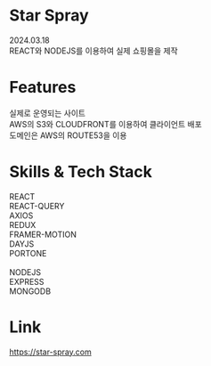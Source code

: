 # Star Spray
2024.03.18<br>
REACT와 NODEJS를 이용하여 실제 쇼핑몰을 제작<br>
# Features
실제로 운영되는 사이트<br>
AWS의 S3와 CLOUDFRONT를 이용하여 클라이언트 배포<br>
도메인은 AWS의 ROUTE53을 이용<br>
# Skills & Tech Stack
REACT<br>
REACT-QUERY<br>
AXIOS<br>
REDUX<br>
FRAMER-MOTION<br>
DAYJS<br>
PORTONE<br>
<br>
NODEJS<br>
EXPRESS<br>
MONGODB<br>
# Link
https://star-spray.com <br>








